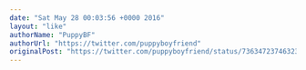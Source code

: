 ```yaml
---
date: "Sat May 28 00:03:56 +0000 2016"
layout: "like"
authorName: "PuppyBF"
authorUrl: "https://twitter.com/puppyboyfriend"
originalPost: "https://twitter.com/puppyboyfriend/status/736347237463232512"
---
```

